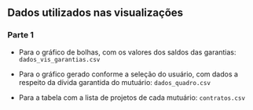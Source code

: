 ## Dados utilizados nas visualizações

### Parte 1

* Para o gráfico de bolhas, com os valores dos saldos das garantias: `dados_vis_garantias.csv`

* Para o gráfico gerado conforme a seleção do usuário, com dados a respeito da dívida garantida do mutuário: `dados_quadro.csv`

* Para a tabela com a lista de projetos de cada mutuário: `contratos.csv`